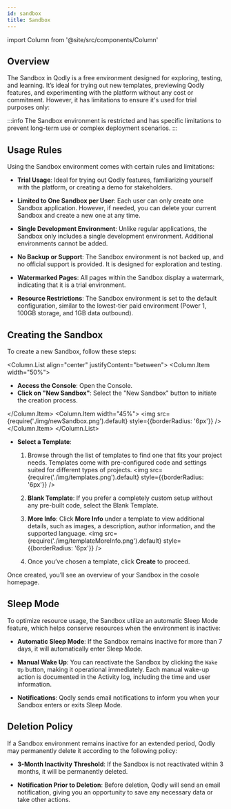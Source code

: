 ```yaml
---
id: sandbox
title: Sandbox
---
```


import Column from '@site/src/components/Column'

## Overview

The Sandbox in Qodly is a free environment designed for exploring, testing, and learning. It’s ideal for trying out new templates, previewing Qodly features, and experimenting with the platform without any cost or commitment. However, it has limitations to ensure it's used for trial purposes only:

:::info
The Sandbox environment is restricted and has specific limitations to prevent long-term use or complex deployment scenarios.
:::

## Usage Rules

Using the Sandbox environment comes with certain rules and limitations:

- **Trial Usage**: Ideal for trying out Qodly features, familiarizing yourself with the platform, or creating a demo for stakeholders.

- **Limited to One Sandbox per User**: Each user can only create one Sandbox application. However, if needed, you can delete your current Sandbox and create a new one at any time.

- **Single Development Environment**: Unlike regular applications, the Sandbox only includes a single development environment. Additional environments cannot be added.

- **No Backup or Support**: The Sandbox environment is not backed up, and no official support is provided. It is designed for exploration and testing.

- **Watermarked Pages**: All pages within the Sandbox display a watermark, indicating that it is a trial environment.

- **Resource Restrictions**: The Sandbox environment is set to the default configuration, similar to the lowest-tier paid environment (Power 1, 100GB storage, and 1GB data outbound).


## Creating the Sandbox

To create a new Sandbox, follow these steps:

<Column.List align="center" justifyContent="between">
    <Column.Item width="50%">
        <ul>
            <li> <strong>Access the Console</strong>: Open the Console.<br/></li>
            <li> <strong>Click on "New Sandbox"</strong>: Select the "New Sandbox" button to initiate the creation process.</li>
        </ul>
    </Column.Item>
    <Column.Item width="45%">
    <img src={require('./img/newSandbox.png').default} style={{borderRadius: '6px'}} />
    </Column.Item>
</Column.List>


- **Select a Template**: 

    1. Browse through the list of templates to find one that fits your project needs. Templates come with pre-configured code and settings suited for different types of projects.
    <img src={require('./img/templates.png').default} style={{borderRadius: '6px'}} />

    2. **Blank Template**: If you prefer a completely custom setup without any pre-built code, select the Blank Template.

    3. **More Info**: Click **More Info** under a template to view additional details, such as images, a description, author information, and the supported language.
    <img src={require('./img/templateMoreInfo.png').default} style={{borderRadius: '6px'}} />

    4. Once you’ve chosen a template, click **Create** to proceed.

Once created, you’ll see an overview of your Sandbox in the cosole homepage.


## Sleep Mode

To optimize resource usage, the Sandbox utilize an automatic Sleep Mode feature, which helps conserve resources when the environment is inactive:

- **Automatic Sleep Mode**: If the Sandbox remains inactive for more than 7 days, it will automatically enter Sleep Mode.

- **Manual Wake Up**: You can reactivate the Sandbox by clicking the `Wake Up` button, making it operational immediately. Each manual wake-up action is documented in the Activity log, including the time and user information.

- **Notifications**: Qodly sends email notifications to inform you when your Sandbox enters or exits Sleep Mode.


## Deletion Policy

If a Sandbox environment remains inactive for an extended period, Qodly may permanently delete it according to the following policy:

- **3-Month Inactivity Threshold**: If the Sandbox is not reactivated within 3 months, it will be permanently deleted.

- **Notification Prior to Deletion**: Before deletion, Qodly will send an email notification, giving you an opportunity to save any necessary data or take other actions.

